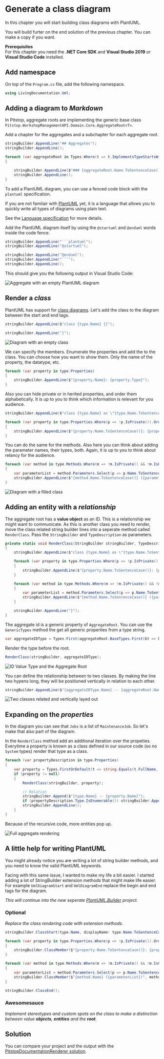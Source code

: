 # Generate a class diagram

In this chapter you will start building class diagrams with PlantUML.

You will build furter on the end solution of the previous chapter. You can make a copy if you want.

**Prerequisites**  
For this chapter you need the **.NET Core SDK** and **Visual Studio 2019** *or* **Visual Studio Code** installed.

## Add namespace

On top of the `Program.cs` file, add the following namespace.

```csharp
using LivingDocumentation.Uml;
```

## Adding a diagram to *Markdown*

In Pitstop, aggregate roots are implementing the generic base class `Pitstop.WorkshopManagementAPI.Domain.Core.AggregateRoot<T>`.

Add a chapter for the aggregates and a subchapter for each aggregate root.

```csharp
stringBuilder.AppendLine("## Aggregates");
stringBuilder.AppendLine();

foreach (var aggregateRoot in Types.Where(t => t.ImplementsTypeStartsWith("Pitstop.WorkshopManagementAPI.Domain.Core.AggregateRoot<")))
{

    stringBuilder.AppendLine($"### {aggregateRoot.Name.ToSentenceCase()}");
    stringBuilder.AppendLine();
}
```

To add a PlantUML diagram, you can use a fenced code block with the `plantuml` specification.

If you are not familair with [PlantUML](https://plantuml.com/) yet, it is a language that allows you to quickly write all types of diagrams using plain text.

See the [Language specification](https://plantuml.com/sitemap-language-specification) for more details.

Add the PlantUML diagram itself by using the `@startuml` and `@enduml` words inside the code fence.

```csharp
stringBuilder.AppendLine("```plantuml");
stringBuilder.AppendLine("@startuml");

stringBuilder.AppendLine("@enduml");
stringBuilder.AppendLine("```");
stringBuilder.AppendLine();
```

This should give you the following output in Visual Studio Code:

![Aggregate with an empty PlantUML diagram](images/24.empty-plantuml.png)

## Render a *class*

PlantUML has support for [class diagrams](https://plantuml.com/class-diagram). Let's add the class to the diagram between the start and end tags.

```csharp
stringBuilder.AppendLine($"class {type.Name} {{");

stringBuilder.AppendLine("}");
```

![Diagram with an empty class](images/24.empty-class.png)

We can specify the members. Enumerate the properties and add the to the class.
You can choose how you want to show them. Only the name of the property, the datatype, etc.

```csharp
foreach (var property in type.Properties)
{
    stringBuilder.AppendLine($"{property.Name}: {property.Type}");
}
```

Also you can hide private or in herited properties, and order them alphabetically.
It is up to you to think which information is relevant for you audience.

```csharp
stringBuilder.AppendLine($"class {type.Name} as \"{type.Name.ToSentenceCase()}\" {{");

foreach (var property in type.Properties.Where(p => !p.IsPrivate()).OrderBy(p => p.Name))
{
    stringBuilder.AppendLine($"{property.Name.ToSentenceCase()}: {property.Type.ForDiagram()}");
}
```

You can do the same for the methods. Also here you can think about adding the parameter names, their types, both.
Again, it is up to you to think about relancy for the audience.

```csharp
foreach (var method in type.Methods.Where(m => !m.IsPrivate() && !m.IsOverride()))
{
    var parameterList = method.Parameters.Select(p => p.Name.ToSentenceCase()).Aggregate("", (s, a) => a + ", " + s, s => s.Trim(',', ' '));
    stringBuilder.AppendLine($"{method.Name.ToSentenceCase()} ({parameterList})");
}
```

![Diagram with a filled class](images/24.filled-class.png)

## Adding an entity with a *relationship*

The aggregate root has a **value object** as an ID. This is a relationship we might want to communicate.
As this is another class you need to render, move the class related string builder lines into a seperate method called `RenderClass`.
Pass the `StringBuilder` and `TypeDescription` as parameters.

```csharp
private static void RenderClass(StringBuilder stringBuilder, TypeDescription type)
{
    stringBuilder.AppendLine($"class {type.Name} as \"{type.Name.ToSentenceCase()}\" {{");

    foreach (var property in type.Properties.Where(p => !p.IsPrivate()).OrderBy(p => p.Name))
    {
        stringBuilder.AppendLine($"{property.Name.ToSentenceCase()}: {property.Type.ForDiagram()}");
    }

    foreach (var method in type.Methods.Where(m => !m.IsPrivate() && !m.IsOverride()))
    {
        var parameterList = method.Parameters.Select(p => p.Name.ToSentenceCase()).Aggregate("", (s, a) => a + ", " + s, s => s.Trim(',', ' '));
        stringBuilder.AppendLine($"{method.Name.ToSentenceCase()} ({parameterList})");
    }

    stringBuilder.AppendLine("}");
}
```

The aggregate id is a generic property of `AggregateRoot`. You can use the `GenericTypes` method the get all generic properties from a type string.

```csharp
var aggregateIDType = Types.First(aggregateRoot.BaseTypes.First(bt => bt.StartsWith("Pitstop.WorkshopManagementAPI.Domain.Core.AggregateRoot<")).GenericTypes().First());
```

Render the type before the root.

```csharp
RenderClass(stringBuilder, aggregateIDType);
```

![ID Value Type and the Aggregate Root](images/24.id-and-root.png)

You can define the relationship between to two classes. By making the line two hypens long, they will be positioned vertically in relation to each other.

```csharp
stringBuilder.AppendLine($"{aggregateIDType.Name} -- {aggregateRoot.Name}");
```

![Two classes related and vertically layed out](images/24.relationship.png)

## Expanding on the *properties*

In the diagram you can see that `Jobs` is a list of `MaintenanceJob`. So let's make that also part of the diagram.

In the `RenderClass` method add an additional iteration over the propeties.
Everytime a property is known as a class defined in our source code (so no `System` types) render that type as a class.

```csharp
foreach (var propertyDescription in type.Properties)
{
    var property = Types.FirstOrDefault(t => string.Equals(t.FullName, propertyDescription.Type) || (propertyDescription.Type.IsEnumerable() && string.Equals(t.FullName, propertyDescription.Type.GenericTypes().First())));
    if (property != null)
    {
        RenderClass(stringBuilder, property);

        // Relation
        stringBuilder.Append($"{type.Name} -- {property.Name}");
        if (propertyDescription.Type.IsEnumerable()) stringBuilder.Append(" : 1..*");
        stringBuilder.AppendLine();
    }
}
```

Because of the recursive code, more entities pop up.

![Full aggregate rendering](images/24.full-aggregate.png)

## A little help for writing PlantUML

You might already notice you are writing a lot of string builder methods, and you need to know the valid PlantUML keywords.

Facing with this same issue, I wanted to make my life a bit easier.
I started adding a lot of StringBuilder extension methods that might make life easier.
For example `UmlDiagramStart` and `UmlDiagramEnd` replace the begin and end tags for the diagram.

*This will continue into the new seperate [PlantUML.Builder](https://github.com/eNeRGy164/PlantUml.Builder) project.*

### Optional

*Replace the class rendering code with extension methods.*

```csharp
stringBuilder.ClassStart(type.Name, displayName: type.Name.ToSentenceCase());

foreach (var property in type.Properties.Where(p => !p.IsPrivate()).OrderBy(p => p.Name))
{
    stringBuilder.ClassMember($"{property.Name.ToSentenceCase()}: {property.Type.ForDiagram()}", property.IsStatic(), visibility: property.ToUmlVisibility());
}

foreach (var method in type.Methods.Where(m => !m.IsPrivate() && !m.IsOverride()))
{
    var parameterList = method.Parameters.Select(p => p.Name.ToSentenceCase()).Aggregate("", (s, a) => a + ", " + s, s => s.Trim(',', ' '));
    stringBuilder.ClassMember($"{method.Name} ({parameterList})", method.IsStatic(), visibility: method.ToUmlVisibility());
}

stringBuilder.ClassEnd();
```

### Awesomesauce

*Implement stereotypes and custom spots on the class to make a distinction between value **objects**, **entities** and the **root**.*

## Solution

You can compare your project and the output with the [PitstopDocumentationRenderer solution](solutions/24.PitstopDocumentationRenderer/).
